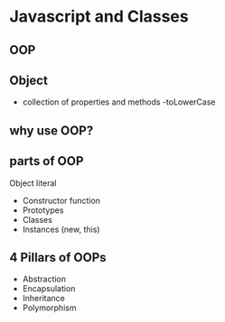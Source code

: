 # Javascript and Classes

## OOP

## Object
- collection of properties and methods
-toLowerCase

## why use OOP?

## parts of OOP
Object literal

- Constructor function
- Prototypes
- Classes
- Instances (new, this)

## 4 Pillars of OOPs

- Abstraction
- Encapsulation
- Inheritance
- Polymorphism

